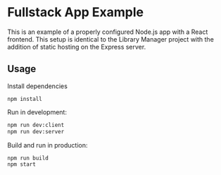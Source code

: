 # Fullstack App Example

This is an example of a properly configured Node.js app with a React frontend. This setup is identical to the Library Manager project with the addition of static hosting on the Express server.

## Usage

Install dependencies

```
npm install
```

Run in development:

```bash
npm run dev:client
npm run dev:server
```

Build and run in production:

```bash
npm run build
npm start
```
